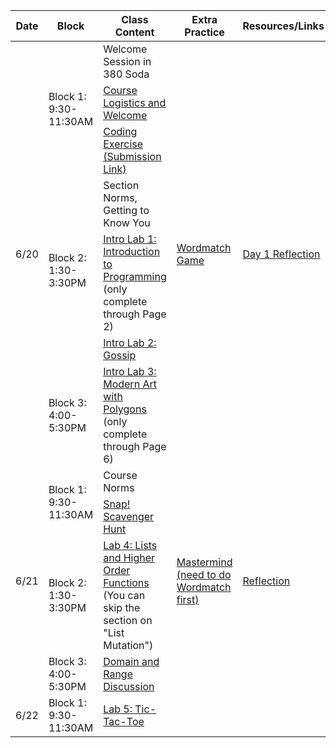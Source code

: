 <table class="table table-bordered schedule-table">
  <thead>
    <tr>
      <th>Date</th>
      <th>Block</th>
      <th>Class Content</th>
      <th>Extra Practice</th>
      <th>Resources/Links</th>
    </tr>
  </thead>
  <tbody class="js-scheduleContent">
    <tr>
      <td rowspan = "7">6/20</td>
      <td rowspan = "3">Block 1: 9:30-11:30AM</td>
      <td>Welcome Session in 380 Soda</td>
      <td rowspan = "7"><a href="/bjc-su22-blue/assignment?https://docs.google.com/document/d/e/2PACX-1vTl1mv4sRvxe7nKJC-c5QLfScxSku7EXXDdkJ6S3k7-dhsdfGapniRGlcipVd_99cnpc9Slvb39mESV/pub">Wordmatch Game</a></td>
      <td rowspan = "7"><a href="https://forms.gle/HjuWUq9tZGh1c5de8">Day 1 Reflection</a></td>
    </tr>
    <tr>
      <td><a href="https://docs.google.com/presentation/d/1dw_3Y8Zy3TYMknVLijRRViHpu6qhJeiQe7NF_remvVU/edit?usp=sharing">Course Logistics and Welcome</a></td>
    </tr>
    <tr>
      <td><a href="/bjc-su22-blue/assignment?https://docs.google.com/document/d/e/2PACX-1vRbp8hpJkSWe7-FpmNcia2FGLCZFpitCkcwd5pK0WkSQzjBX5APQU4ZyYVBVRBRXfccFXDfjMAZVd4s/pub">Coding Exercise</a><a href="https://forms.gle/9Uf1f9cwTjHMivUC7"> (Submission Link)</a></td>
    </tr>
    <tr>
      <td rowspan = "3">Block 2: 1:30-3:30PM</td>
      <td>Section Norms, Getting to Know You</td>
    </tr>
    <tr>
      <td><a href="https://bjc.edc.org/bjc-r/cur/programming/1-introduction/1-building-an-app/1-creating-a-snap-account.html?topic=nyc_bjc%2F1-intro-loops.topic&course=bjc4nyc.html&novideo&noassignment">Intro Lab 1: Introduction to Programming</a><br/>(only complete through Page 2)
      </td>
    </tr>
    <tr>
      <td><a href="https://bjc.edc.org/bjc-r/cur/programming/1-introduction/2-gossip-and-greet/1-pair-programming.html?topic=nyc_bjc%2F1-intro-loops.topic&course=bjc4nyc.html&novideo&noassignment">Intro Lab 2: Gossip</a></td>
    </tr>
    <tr>
      <td>Block 3: 4:00-5:30PM</td>
      <td><a href="https://bjc.edc.org/bjc-r/cur/programming/1-introduction/3-drawing/1-exploring-motion.html?topic=nyc_bjc%2F1-intro-loops.topic&course=bjc4nyc.html&novideo&noassignment">Intro Lab 3: Modern Art with Polygons</a><br/>(only complete through Page 6)</td>
    </tr>
    <tr>
      <td rowspan = "4">6/21</td>
      <td rowspan = "2">Block 1: 9:30-11:30AM</td>
      <td>Course Norms</td>
      <td rowspan = "4"><a href="/bjc-su22-blue/assignment?https://docs.google.com/document/d/e/2PACX-1vQZPEmxuF3-Adle4_JjemDpvlsMmtN2y-jkP_NhZCfyR7iIOUPUa8F4rrQIkz7jRzXUC400tYnKWM5V/pub">Mastermind<br/>(need to do Wordmatch first)</a></td>
      <td rowspan = "4"><a href="https://forms.gle/P7nDbu4WKEEbyHBX9">Reflection</a></td>
    </tr>
    <tr>
      <td><a href="/bjc-su22-blue/assignment?https://docs.google.com/document/d/e/2PACX-1vRNEOfcpEgIyjWxmMq-2nuLP999fEM_advfFTtcAl1lRaKDX8Yc72NoO5zAZweuOaVy8LIS_R_RvrxD/pub">Snap&#33; Scavenger Hunt</a></td>
    </tr>
    <tr>
      <td>Block 2: 1:30-3:30PM</td>
      <td><a href="https://cs10.org/bjc-r/topic/topic.html?topic=berkeley_bjc/lists/lists-I.topic&course=bjc-su22-blue.html&novideo&noreading&noassignment">Lab 4: Lists and Higher Order Functions</a><br/>(You can skip the section on "List Mutation")</td>
    </tr>
    <tr>
      <td>Block 3: 4:00-5:30PM</td>
      <td><a href="https://docs.google.com/presentation/d/1DcPKgc2Oqn37eUy9epi8jAnNTcR6XnYSlABalvROFf8/edit?usp=sharing">Domain and Range Discussion</a></td>
    </tr>
    <tr>
      <td>6/22</td>
      <td>Block 1: 9:30-11:30AM</td>
      <td><a href="https://cs10.org/bjc-r/topic/topic.html?topic=berkeley_bjc/lists/tic-tac-toe-advanced.topic&course=bjc-su22-blue.html&novideo&noreading&noassignment">Lab 5: Tic-Tac-Toe</a></td>
      <td></td>
      <td></td>
    </tr>
  </tbody>
</table>
